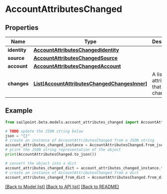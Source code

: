 # AccountAttributesChanged


## Properties

Name | Type | Description | Notes
------------ | ------------- | ------------- | -------------
**identity** | [**AccountAttributesChangedIdentity**](AccountAttributesChangedIdentity.md) |  | 
**source** | [**AccountAttributesChangedSource**](AccountAttributesChangedSource.md) |  | 
**account** | [**AccountAttributesChangedAccount**](AccountAttributesChangedAccount.md) |  | 
**changes** | [**List[AccountAttributesChangedChangesInner]**](AccountAttributesChangedChangesInner.md) | A list of attributes that changed. | 

## Example

```python
from sailpoint.beta.models.account_attributes_changed import AccountAttributesChanged

# TODO update the JSON string below
json = "{}"
# create an instance of AccountAttributesChanged from a JSON string
account_attributes_changed_instance = AccountAttributesChanged.from_json(json)
# print the JSON string representation of the object
print(AccountAttributesChanged.to_json())

# convert the object into a dict
account_attributes_changed_dict = account_attributes_changed_instance.to_dict()
# create an instance of AccountAttributesChanged from a dict
account_attributes_changed_from_dict = AccountAttributesChanged.from_dict(account_attributes_changed_dict)
```
[[Back to Model list]](../README.md#documentation-for-models) [[Back to API list]](../README.md#documentation-for-api-endpoints) [[Back to README]](../README.md)


